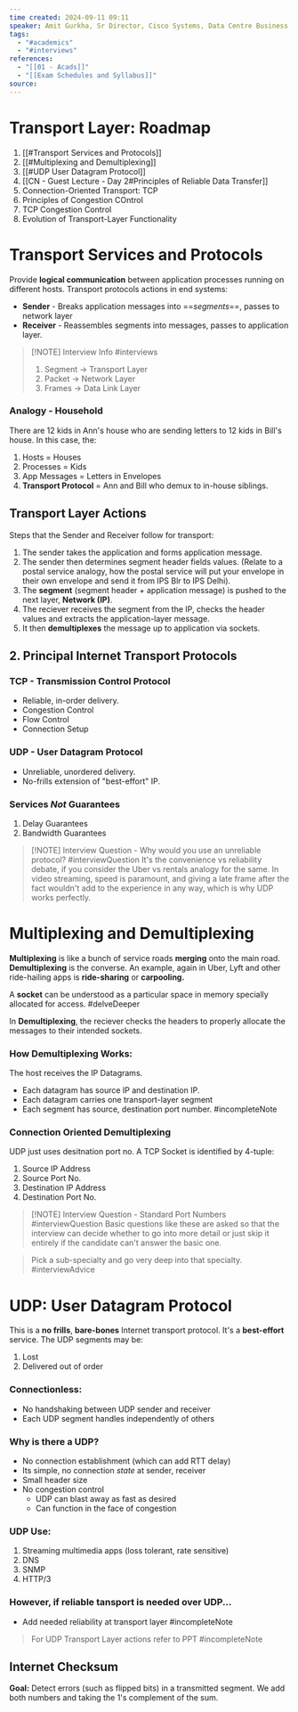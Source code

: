 ```yaml
---
time created: 2024-09-11 09:11
speaker: Amit Gurkha, Sr Director, Cisco Systems, Data Centre Business Group
tags:
  - "#academics"
  - "#interviews"
references:
  - "[[01 - Acads]]"
  - "[[Exam Schedules and Syllabus]]"
source:
---
```

# Transport Layer: Roadmap
1. [[#Transport Services and Protocols]]
2. [[#Multiplexing and Demultiplexing]]
3. [[#UDP User Datagram Protocol]]
4. [[CN - Guest Lecture - Day 2#Principles of Reliable Data Transfer]]
5. Connection-Oriented Transport: TCP
6. Principles of Congestion COntrol
7. TCP Congestion Control
8. Evolution of Transport-Layer Functionality

# Transport Services and Protocols
Provide **logical communication** between application processes running on different hosts.
Transport protocols actions in end systems:
- **Sender** - Breaks application messages into ==*segments*==, passes to network layer
- **Receiver** - Reassembles segments into messages, passes to application layer. 

> [!NOTE] Interview Info #interviews 
> 1. Segment -> Transport Layer
> 2. Packet -> Network Layer
> 3. Frames -> Data Link Layer


### Analogy - Household
There are 12 kids in Ann's house who are sending letters to 12 kids in Bill's house. In this case, the:
1. Hosts = Houses
2. Processes = Kids
3. App Messages = Letters in Envelopes
4. **Transport Protocol** = Ann and Bill who demux to in-house siblings.

## Transport Layer Actions
Steps that the Sender and Receiver follow for transport:
1. The sender takes the application and forms application message. 
2. The sender then determines segment header fields values. (Relate to a postal service analogy, how the postal service will put your envelope in their own envelope and send it from IPS Blr to IPS Delhi).
3. The **segment** (segment header + application message) is pushed to the next layer, **Network (IP)**. 
4. The reciever receives the segment from the IP, checks the header values and extracts the application-layer message. 
5. It then **demultiplexes** the message up to application via sockets.

## 2. Principal Internet Transport Protocols
### **TCP** - Transmission Control Protocol
- Reliable, in-order delivery. 
- Congestion Control
- Flow Control
- Connection Setup
### **UDP** - User Datagram Protocol
- Unreliable, unordered delivery.
- No-frills extension of "best-effort" IP. 
### Services *Not* Guarantees
1. Delay Guarantees
2. Bandwidth Guarantees

> [!NOTE] Interview Question - Why would you use an unreliable protocol? #interviewQuestion
> It's the convenience vs reliability debate, if you consider the Uber vs rentals analogy for the same.
> In video streaming, speed is paramount, and giving a late frame after the fact wouldn't add to the experience in any way, which is why UDP works perfectly.

# Multiplexing and Demultiplexing
**Multiplexing** is like a bunch of service roads **merging** onto the main road. **Demultiplexing** is the converse.
An example, again in Uber, Lyft and other ride-hailing apps is **ride-sharing** or **carpooling.**

A **socket** can be understood as a particular space in memory specially allocated for access. #delveDeeper

In **Demultiplexing**, the reciever checks the headers to properly allocate the messages to their intended sockets.
### How Demultiplexing Works:
The host receives the IP Datagrams. 
- Each datagram has source IP and destination IP. 
- Each datagram carries one transport-layer segment
- Each segment has source, destination port number. #incompleteNote
### Connection Oriented Demultiplexing
UDP just uses desitnation port no. A TCP Socket is identified by 4-tuple:
1. Source IP Address
2. Source Port No.
3. Destination IP Address
4. Destination Port No.

> [!NOTE] Interview Question - Standard Port Numbers #interviewQuestion 
> Basic questions like these are asked so that the interview can decide whether to go into more detail or just skip it entirely if the candidate can't answer the basic one.

> Pick a sub-specialty and go very deep into that specialty. #interviewAdvice

# UDP: User Datagram Protocol
This is a **no frills**, **bare-bones** Internet transport protocol. 
It's a **best-effort** service. The UDP segments may be: 
1. Lost
2. Delivered out of order 
### Connectionless:
- No handshaking between UDP sender and receiver
- Each UDP segment handles independently of others
### Why is there a UDP? 
- No connection establishment (which can add RTT delay)
- Its simple, no connection *state* at sender, receiver
- Small header size
- No congestion control
	- UDP can blast away as fast as desired
	- Can function in the face of congestion
### UDP Use:
1. Streaming multimedia apps (loss tolerant, rate sensitive)
2. DNS
3. SNMP
4. HTTP/3
### However, if reliable tansport is needed over UDP...
- Add needed reliability at transport layer #incompleteNote 

> For UDP Transport Layer actions refer to PPT #incompleteNote 

## Internet Checksum
**Goal:** Detect errors (such as flipped bits) in a transmitted segment. 
We add both numbers and taking the 1's complement of the sum. 


